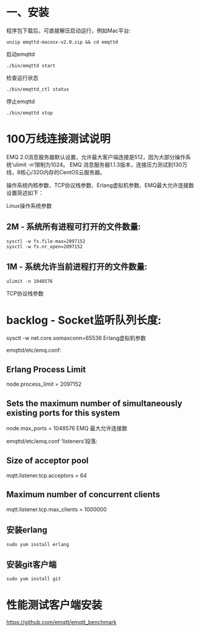 # 一、安装 #

程序包下载后，可直接解压启动运行，例如Mac平台:

    unzip emqttd-macosx-v2.0.zip && cd emqttd

启动emqttd

    ./bin/emqttd start

检查运行状态

    ./bin/emqttd_ctl status

停止emqttd

    ./bin/emqttd stop


# 100万线连接测试说明 #

EMQ 2.0消息服务器默认设置，允许最大客户端连接是512，因为大部分操作系统’ulimit -n’限制为1024。
EMQ 消息服务器1.1.3版本，连接压力测试到130万线，8核心/32G内存的CentOS云服务器。

操作系统内核参数、TCP协议栈参数、Erlang虚拟机参数、EMQ最大允许连接数设置简述如下：

Linux操作系统参数

## 2M - 系统所有进程可打开的文件数量: ##

    sysctl -w fs.file-max=2097152    
    sysctl -w fs.nr_open=2097152

## 1M - 系统允许当前进程打开的文件数量: ##

    ulimit -n 1048576

TCP协议栈参数

# backlog - Socket监听队列长度:

sysctl -w net.core.somaxconn=65536
Erlang虚拟机参数

emqttd/etc/emq.conf:

## Erlang Process Limit
node.process_limit = 2097152

## Sets the maximum number of simultaneously existing ports for this system
node.max_ports = 1048576
EMQ 最大允许连接数

emqttd/etc/emq.conf ‘listeners’段落:

## Size of acceptor pool
mqtt.listener.tcp.acceptors = 64

## Maximum number of concurrent clients
mqtt.listener.tcp.max_clients = 1000000

## 安装erlang ##
    sudo yum install erlang

## 安装git客户端 ##
    sudo yum install git

# 性能测试客户端安装 #
https://github.com/emqtt/emqtt_benchmark


